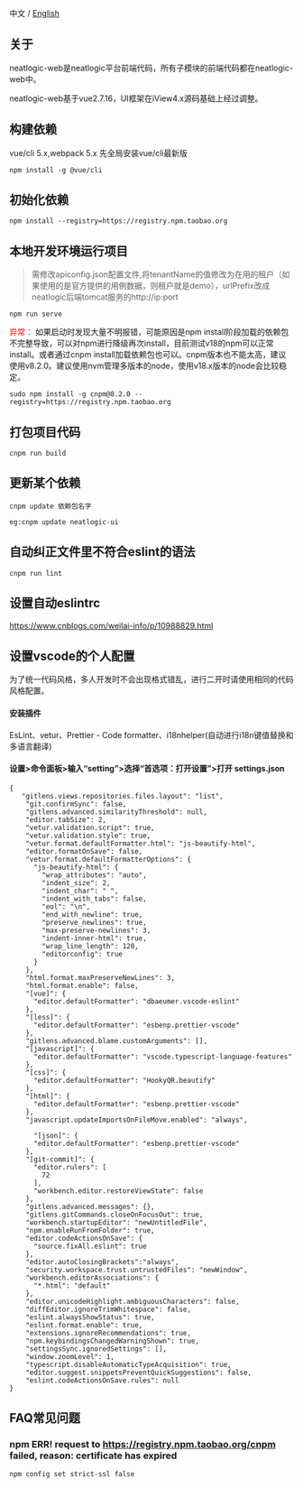 中文 / [English](README.en.md)
## 关于
neatlogic-web是neatlogic平台前端代码，所有子模块的前端代码都在neatlogic-web中。

neatlogic-web基于vue2.7.16，UI框架在iView4.x源码基础上经过调整。

## 构建依赖
vue/cli 5.x,webpack 5.x
先全局安装vue/cli最新版
```
npm install -g @vue/cli
```

## 初始化依赖
```
npm install --registry=https://registry.npm.taobao.org
```

## 本地开发环境运行项目
>需修改apiconfig.json配置文件,将tenantName的值修改为在用的租户（如果使用的是官方提供的用例数据，则租户就是demo），urlPrefix改成neatlogic后端tomcat服务的http://ip:port
```
npm run serve
```
<font color="red">异常：</font>
如果启动时发现大量不明报错，可能原因是npm install阶段加载的依赖包不完整导致，可以对npm进行降级再次install，目前测试v18的npm可以正常install。或者通过cnpm install加载依赖包也可以。cnpm版本也不能太高，建议使用v8.2.0。建议使用nvm管理多版本的node，使用v18.x版本的node会比较稳定。
```
sudo npm install -g cnpm@8.2.0 --registry=https://registry.npm.taobao.org
```

## 打包项目代码
```
cnpm run build
```

## 更新某个依赖
```
cnpm update 依赖包名字

eg:cnpm update neatlogic-ui
```
## 自动纠正文件里不符合eslint的语法
```
cnpm run lint
```

## 设置自动eslintrc
https://www.cnblogs.com/weilai-info/p/10988829.html


## 设置vscode的个人配置
为了统一代码风格，多人开发时不会出现格式错乱，进行二开时请使用相同的代码风格配置。
#### 安装插件
EsLint、vetur、Prettier - Code formatter、i18nhelper(自动进行i18n键值替换和多语言翻译)

#### 设置>命令面板>输入“setting”>选择“首选项：打开设置”>打开 settings.json
```
{
   "gitlens.views.repositories.files.layout": "list",
    "git.confirmSync": false,
    "gitlens.advanced.similarityThreshold": null,
    "editor.tabSize": 2,
    "vetur.validation.script": true,
    "vetur.validation.style": true,
    "vetur.format.defaultFormatter.html": "js-beautify-html",
    "editor.formatOnSave": false,
    "vetur.format.defaultFormatterOptions": {
      "js-beautify-html": {
        "wrap_attributes": "auto",
        "indent_size": 2,
        "indent_char": " ",
        "indent_with_tabs": false,
        "eol": "\n",
        "end_with_newline": true,
        "preserve_newlines": true,
        "max-preserve-newlines": 3,
        "indent-inner-html": true,
        "wrap_line_length": 120,
        "editorconfig": true
      }
    },
    "html.format.maxPreserveNewLines": 3,
    "html.format.enable": false,
    "[vue]": {
      "editor.defaultFormatter": "dbaeumer.vscode-eslint"
    },
    "[less]": {
      "editor.defaultFormatter": "esbenp.prettier-vscode"
    },
    "gitlens.advanced.blame.customArguments": [],
    "[javascript]": {
      "editor.defaultFormatter": "vscode.typescript-language-features"
    },
    "[css]": {
      "editor.defaultFormatter": "HookyQR.beautify"
    },
    "[html]": {
      "editor.defaultFormatter": "esbenp.prettier-vscode"
    },
    "javascript.updateImportsOnFileMove.enabled": "always",
  
      "[json]": {
      "editor.defaultFormatter": "esbenp.prettier-vscode"
    },
    "[git-commit]": {
      "editor.rulers": [
        72
      ],
      "workbench.editor.restoreViewState": false
    },
    "gitlens.advanced.messages": {},  
    "gitlens.gitCommands.closeOnFocusOut": true,
    "workbench.startupEditor": "newUntitledFile",
    "npm.enableRunFromFolder": true,
    "editor.codeActionsOnSave": {
      "source.fixAll.eslint": true
    },
    "editor.autoClosingBrackets":"always",
    "security.workspace.trust.untrustedFiles": "newWindow",
    "workbench.editorAssociations": {
      "*.html": "default"
    },
    "editor.unicodeHighlight.ambiguousCharacters": false,
    "diffEditor.ignoreTrimWhitespace": false,
    "eslint.alwaysShowStatus": true,
    "eslint.format.enable": true,
    "extensions.ignoreRecommendations": true,
    "npm.keybindingsChangedWarningShown": true,
    "settingsSync.ignoredSettings": [],
    "window.zoomLevel": 1,
    "typescript.disableAutomaticTypeAcquisition": true,
    "editor.suggest.snippetsPreventQuickSuggestions": false,
    "eslint.codeActionsOnSave.rules": null
} 

```

## FAQ常见问题
### npm ERR! request to https://registry.npm.taobao.org/cnpm failed, reason: certificate has expired
```
npm config set strict-ssl false
```